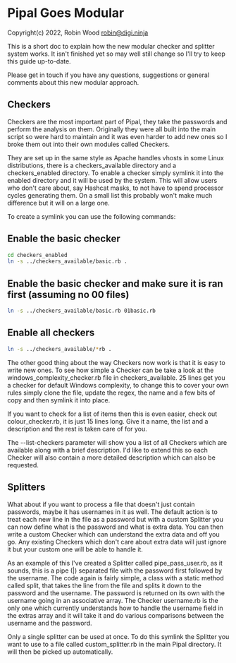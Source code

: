 # Pipal Goes Modular

Copyright(c) 2022, Robin Wood <robin@digi.ninja>

This is a short doc to explain how the new modular checker and splitter system
works. It isn't finished yet so may well still change so I'll try to keep this
guide up-to-date.

Please get in touch if you have any questions, suggestions or general comments
about this new modular approach.

## Checkers

Checkers are the most important part of Pipal, they take the passwords and
perform the analysis on them. Originally they were all built into the main
script so were hard to maintain and it was even harder to add new ones so I
broke them out into their own modules called Checkers.

They are set up in the same style as Apache handles vhosts in some Linux
distributions, there is a checkers_available directory and a checkers_enabled
directory. To enable a checker simply symlink it into the enabled directory and
it will be used by the system. This will allow users who don't care about, say
Hashcat masks, to not have to spend processor cycles generating them. On a small
list this probably won't make much difference but it will on a large one.

To create a symlink you can use the following commands:

## Enable the basic checker

```bash
cd checkers_enabled
ln -s ../checkers_available/basic.rb .
```

## Enable the basic checker and make sure it is ran first (assuming no 00 files)

```bash
ln -s ../checkers_available/basic.rb 01basic.rb
```

## Enable all checkers

```bash
ln -s ../checkers_available/*rb .
```

The other good thing about the way Checkers now work is that it is easy to write
new ones. To see how simple a Checker can be take a look at the
windows_complexity_checker.rb file in checkers_available. 25 lines get you a
checker for default Windows complexity, to change this to cover your own rules
simply clone the file, update the regex, the name and a few bits of copy and
then symlink it into place.

If you want to check for a list of items then this is even easier, check out
colour_checker.rb, it is just 15 lines long. Give it a name, the list and a
description and the rest is taken care of for you.

The --list-checkers parameter will show you a list of all Checkers which are
available along with a brief description. I'd like to extend this so each
Checker will also contain a more detailed description which can also be
requested.

## Splitters

What about if you want to process a file that doesn't just contain passwords,
maybe it has usernames in it as well. The default action is to treat each new
line in the file as a password but with a custom Splitter you can now define
what is the password and what is extra data. You can then write a custom Checker
which can understand the extra data and off you go. Any existing Checkers which
don't care about extra data will just ignore it but your custom one will be able
to handle it.

As an example of this I've created a Splitter called pipe_pass_user.rb, as it
sounds, this is a pipe (|) separated file with the password first followed by
the username. The code again is fairly simple, a class with a static method
called split, that takes the line from the file and splits it down to the
password and the username. The password is returned on its own with the username
going in an associative array. The Checker username.rb is the only one which
currently understands how to handle the username field in the extras array and
it will take it and do various comparisons between the username and the
password.

Only a single splitter can be used at once. To do this symlink the Splitter you
want to use to a file called custom_splitter.rb in the main Pipal directory. It
will then be picked up automatically.
